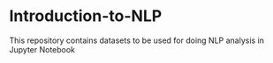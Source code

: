 # Introduction-to-NLP
This repository contains datasets to be used for doing NLP analysis in Jupyter Notebook
